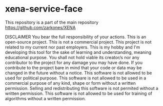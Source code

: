 # xena-service-face
This repository is a part of the main repository https://github.com/zarkones/XENA

DISCLAIMER
You bear the full responsibility of your actions. This is an open-source project. This is not a commercial project. This project is not related to my current nor past employers. This is my hobby and I'm developing this tool for the sake of learning and understanding, meaning educational purpose. You shall not hold viable its creator/s nor any contributor to the project for any damage you may have done. If you contribute to the project bare in mind that your code or data may be changed in the future without a notice. This software is not allowed to be used for political purpose. This software is not allowed to be used in a commercial purpose of any kind, shape or form without a written permission. Selling and redistributing this software is not permited without a written permission. This software is not allowed to be used for training of algorithms without a written permission.
